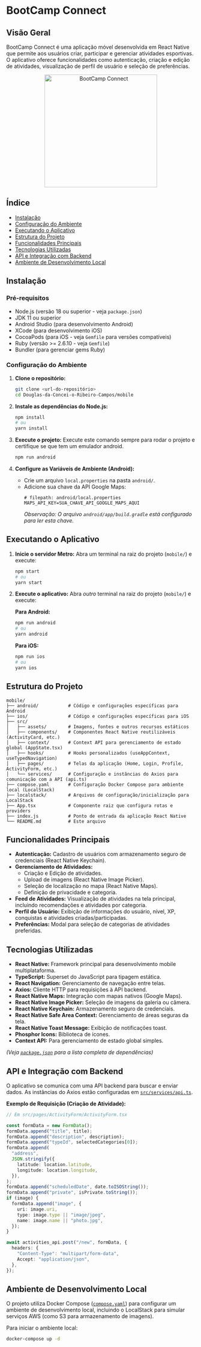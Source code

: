 # BootCamp Connect

## Visão Geral

BootCamp Connect é uma aplicação móvel desenvolvida em React Native que permite aos usuários criar, participar e gerenciar atividades esportivas. O aplicativo oferece funcionalidades como autenticação, criação e edição de atividades, visualização de perfil de usuário e seleção de preferências.

<div align="center">
  <img src="src/assets/images/app.jpg" alt="BootCamp Connect" width="300"/>
</div>



## Índice

- [Instalação](#instalação)
- [Configuração do Ambiente](#configuração-do-ambiente)
- [Executando o Aplicativo](#executando-o-aplicativo)
- [Estrutura do Projeto](#estrutura-do-projeto)
- [Funcionalidades Principais](#funcionalidades-principais)
- [Tecnologias Utilizadas](#tecnologias-utilizadas)
- [API e Integração com Backend](#api-e-integração-com-backend)
- [Ambiente de Desenvolvimento Local](#ambiente-de-desenvolvimento-local)

## Instalação

### Pré-requisitos

- Node.js (versão 18 ou superior - veja `package.json`)
- JDK 11 ou superior
- Android Studio (para desenvolvimento Android)
- XCode (para desenvolvimento iOS)
- CocoaPods (para iOS - veja `Gemfile` para versões compatíveis)
- Ruby (versão >= 2.6.10 - veja `Gemfile`)
- Bundler (para gerenciar gems Ruby)

### Configuração do Ambiente

1.  **Clone o repositório:**

    ```bash
    git clone <url-do-repositório>
    cd Douglas-da-Concei-o-Ribeiro-Campos/mobile
    ```

2.  **Instale as dependências do Node.js:**

    ```bash
    npm install
    # ou
    yarn install
    ```

3.  **Execute o projeto:**
    Execute este comando sempre para rodar o projeto e certifique se que tem um emulador android.

    ```bash
    npm run android
    ```

4.  **Configure as Variáveis de Ambiente (Android):**
    - Crie um arquivo `local.properties` na pasta `android/`.
    - Adicione sua chave da API Google Maps:
      ```properties
      # filepath: android/local.properties
      MAPS_API_KEY=SUA_CHAVE_API_GOOGLE_MAPS_AQUI
      ```
      _Observação: O arquivo `android/app/build.gradle` está configurado para ler esta chave._

## Executando o Aplicativo

1.  **Inicie o servidor Metro:**
    Abra um terminal na raiz do projeto (`mobile/`) e execute:

    ```bash
    npm start
    # ou
    yarn start
    ```

2.  **Execute o aplicativo:**
    Abra _outro_ terminal na raiz do projeto (`mobile/`) e execute:

    **Para Android:**

    ```bash
    npm run android
    # ou
    yarn android
    ```

    **Para iOS:**

    ```bash
    npm run ios
    # ou
    yarn ios
    ```

## Estrutura do Projeto

```
mobile/
├── android/           # Código e configurações específicas para Android
├── ios/               # Código e configurações específicas para iOS
├── src/
│   ├── assets/        # Imagens, fontes e outros recursos estáticos
│   ├── components/    # Componentes React Native reutilizáveis (ActivityCard, etc.)
│   ├── context/       # Context API para gerenciamento de estado global (AppState.tsx)
│   ├── hooks/         # Hooks personalizados (useAppContext, useTypedNavigation)
│   ├── pages/         # Telas da aplicação (Home, Login, Profile, ActivityForm, etc.)
│   └── services/      # Configuração e instâncias do Axios para comunicação com a API (api.ts)
├── compose.yaml       # Configuração Docker Compose para ambiente local (LocalStack)
├── localstack/        # Arquivos de configuração/inicialização para LocalStack
├── App.tsx            # Componente raiz que configura rotas e providers
├── index.js           # Ponto de entrada da aplicação React Native
└── README.md          # Este arquivo
```

## Funcionalidades Principais

- **Autenticação:** Cadastro de usuários com armazenamento seguro de credenciais (React Native Keychain).
- **Gerenciamento de Atividades:**
  - Criação e Edição de atividades.
  - Upload de imagens (React Native Image Picker).
  - Seleção de localização no mapa (React Native Maps).
  - Definição de privacidade e categoria.
- **Feed de Atividades:** Visualização de atividades na tela principal, incluindo recomendações e atividades por categoria.
- **Perfil do Usuário:** Exibição de informações do usuário, nível, XP, conquistas e atividades criadas/participadas.
- **Preferências:** Modal para seleção de categorias de atividades preferidas.

## Tecnologias Utilizadas

- **React Native:** Framework principal para desenvolvimento mobile multiplataforma.
- **TypeScript:** Superset do JavaScript para tipagem estática.
- **React Navigation:** Gerenciamento de navegação entre telas.
- **Axios:** Cliente HTTP para requisições à API backend.
- **React Native Maps:** Integração com mapas nativos (Google Maps).
- **React Native Image Picker:** Seleção de imagens da galeria ou câmera.
- **React Native Keychain:** Armazenamento seguro de credenciais.
- **React Native Safe Area Context:** Gerenciamento de áreas seguras da tela.
- **React Native Toast Message:** Exibição de notificações toast.
- **Phosphor Icons:** Biblioteca de ícones.
- **Context API:** Para gerenciamento de estado global simples.

_(Veja [`package.json`](package.json) para a lista completa de dependências)_

## API e Integração com Backend

O aplicativo se comunica com uma API backend para buscar e enviar dados. As instâncias do Axios estão configuradas em [`src/services/api.ts`](src/services/api.ts).

**Exemplo de Requisição (Criação de Atividade):**

```typescript
// Em src/pages/ActivityForm/ActivityForm.tsx

const formData = new FormData();
formData.append("title", title);
formData.append("description", description);
formData.append("typeId", selectedCategories[0]);
formData.append(
  "address",
  JSON.stringify({
    latitude: location.latitude,
    longitude: location.longitude,
  }),
);
formData.append("scheduledDate", date.toISOString());
formData.append("private", isPrivate.toString());
if (image) {
  formData.append("image", {
    uri: image.uri,
    type: image.type || "image/jpeg",
    name: image.name || "photo.jpg",
  });
}

await activities_api.post("/new", formData, {
  headers: {
    "Content-Type": "multipart/form-data",
    Accept: "application/json",
  },
});
```

## Ambiente de Desenvolvimento Local

O projeto utiliza Docker Compose ([`compose.yaml`](compose.yaml)) para configurar um ambiente de desenvolvimento local, incluindo o LocalStack para simular serviços AWS (como S3 para armazenamento de imagens).

Para iniciar o ambiente local:

```bash
docker-compose up -d
```
